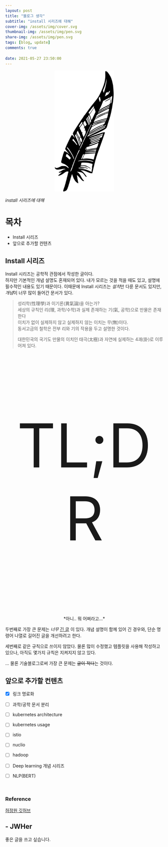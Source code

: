 ```yaml
---
layout: post
title: "블로그 생각"
subtitle: "install 시리즈에 대해"
cover-img: /assets/img/cover.svg
thumbnail-img: /assets/img/pen.svg
share-img: /assets/img/pen.svg
tags: [blog, update]
comments: true

date: 2021-05-27 23:50:00 
---
```


<!-- image repository: https://raw.githubusercontent.com/JWHer/jwher.github.io/master/_posts/images/ -->
<p style="text-align: center;">
<img src="https://raw.githubusercontent.com/JWHer/jwher.github.io/master/assets/img/pen.svg" style="height: 40vmin;">
</p>

*install 시리즈에 대해*  

# 목차
* Install 시리즈
* 앞으로 추가할 컨텐츠

## Install 시리즈  

Install 시리즈는 공학적 관점에서 작성한 글이다.  
하지만 기본적인 개념 설명도 혼재되어 있다. 내가 모르는 것을 적을 때도 있고, 설명에 필수적인 내용도 있기 때문이다.
이때문에 Install 시리즈는 *설치*만 다룬 문서도 있지만, *개념*이 너무 많이 들어간 문서가 있다.  

> 성리학(性理學)과 이기론(異氣論)을 아는가?  
> 세상의 규칙인 리(理, 과학/수학)과 실제 존재하는 기(氣, 공학)으로 만물은 존재한다  
> 이치가 없이 실제하지 않고 실제하지 않는 이치는 무(無)이다.  
> 동서고금의 철학은 전부 리와 기의 작용을 두고 설명한 것이다.
> 
> 대한민국의 국기도 만물의 이치인 태극(太極)과 자연에 실제하는 4괘(卦)로 이루어져 있다.

<p style="font-size: 20vmin; text-align: center;">TL;DR</p>  
<div markdown="1" style="text-align: center;">
*아니.. 뭐 어쩌라고...*
</div>

두번째로 가장 큰 문제는 *너무* [긴 글](https://jwher.github.io/2021-04-21-install-kubeflow/) 이 있다. 
개념 설명이 함께 있어 긴 경우와, 단순 명령어 나열로 길어진 글을 개선하려고 한다.  

세번째로 같은 규칙으로 쓰이지 않았다. 물론 많이 수정했고 템플릿을 사용해 작성하고 있으나, 아직도 몇가지 규칙은
지켜지지 않고 있다.

... 물론 기술블로그로써 가장 큰 문제는 ~~글이 적다~~는 것이다.

## 앞으로 추가할 컨텐츠

-[x] 링크 명료화
-[ ] 과학/공학 문서 분리

-[ ] kubernetes architecture
-[ ] kubernetes usage
-[ ] istio
  
-[ ] nuclio
-[ ] hadoop
  
-[ ] Deep learning 개념 시리즈
-[ ] NLP(BERT)

   
<br/>

### Reference  
[허정원 깃허브](https://github.com/jwher)


## - JWHer  
좋은 글을 쓰고 싶습니다.

<!-- update log -->
<!--
본문에 추가할 내용을 적는다.
-->